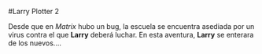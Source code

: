 #Larry Plotter 2

Desde que en *Matrix* hubo un bug, la escuela se encuentra asediada por un virus contra el que  **Larry** deberá luchar.
En esta aventura, **Larry** se enterara de los nuevos....
